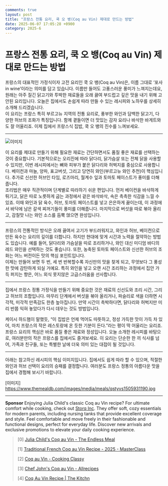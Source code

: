 ```yaml
---
comments: true
layout: post
title: "프랑스 전통 요리, 쿡 오 뱅(Coq au Vin) 제대로 만드는 방법"
date: 2025-06-07 17:05:28 +0900
category: 2025-6
---
```


# 프랑스 전통 요리, 쿡 오 뱅(Coq au Vin) 제대로 만드는 방법

프랑스의 대표적인 가정식이자 고전 요리인 쿡 오 뱅(Coq au Vin)은, 이름 그대로 ‘포사 in wine’이라는 의미를 담고 있습니다. 이름만 들어도 고풍스러운 풍미가 느껴지는데요, 원래는 아주 질긴 닭고기와 투박한 재료들을 오래 끓여 부드럽고 깊은 맛을 내기 위해 고안된 요리입니다. 오늘은 집에서도 손쉽게 따라 만들 수 있는 레시피와 노하우를 상세히 소개해 드리겠습니다.  
이 요리는 프랑스 특히 부르고뉴 지역의 전통 요리로, 풍부한 와인과 담백한 닭고기, 다양한 허브의 조화가 특징입니다. 함께 곁들이면 더 맛있는 감자 요리나 바삭한 바게트와도 잘 어울리죠. 이제 집에서 프랑스식 집밥, 쿡 오 뱅의 진수를 느껴보세요.  

---

![이미지](https://www.themealdb.com/images/media/meals/qstyvs1505931190.jpg)  

이 요리를 제대로 만들기 위해 필요한 재료는 간단하면서도 품질 좋은 재료를 선택하는 것이 중요합니다. 기본적으로는 오리진에 따라 닭다리, 닭가슴살 또는 전체 닭을 사용할 수 있지만, 이번 레시피에서는 뼈와 피부가 붙은 닭다리와 허벅지를 중심으로 사용합니다. 베이컨과 마늘, 양파, 표고버섯, 그리고 당연히 와인(부르고뉴 와인 추천)이 핵심입니다. 추가로 신선한 허브인 타임, 로즈마리, 월계수 잎과 토마토 페이스트가 풍미를 더해줍니다.  
조리법은 매우 직관적이며 단계별로 따라하기 쉬운 편입니다. 먼저 베이컨을 바삭하게 튀기고, 닭은 따로 노릇하게 굽는 과정에서 겉은 바삭바삭, 속은 촉촉한 식감을 느낄 수 있죠. 이때 와인과 닭 육수, 허브, 토마토 페이스트를 넣고 은은하게 끓이는데, 이 과정에서 바닥에 남은 갈색 찌꺼기들이 풍미를 더해줍니다. 마지막으로 버섯을 따로 볶아 올리고, 감칠맛 나는 와인 소스를 듬뿍 얹으면 완성입니다.  

---

프랑스의 전통적인 방식은 오래 끓여서 고기가 부드러워지고, 와인과 허브, 베이컨으로 만든 육수는 요리의 깊이를 더합니다. 하지만 현대에 맞게 시간과 노력을 절약하는 방법도 있습니다. 예를 들어, 닭다리와 가슴살을 따로 조리하거나, 와인 대신 미디엄 바디의 레드 와인을 선택하는 것도 좋습니다. 또한, 농축된 토마토 페이스트와 신선한 허브의 조화는 어느 버전이든 맛의 핵심 포인트입니다.  
이제는 만들어 보면 두 번, 세 번 반복할수록 자신만의 맛을 찾게 되고, 무엇보다 그 풍성한 맛에 감탄하게 되실 거예요. 특히 와인을 넣고 오랜 시간 조리하는 과정에서 집안 가득 퍼지는 향은, 어느 외식 못지않은 고급스러움을 선사합니다.  

---

집에서 프랑스 정통 가정식을 만들기 위해 중요한 것은 재료의 신선도와 조리 시간, 그리고 허브의 조합입니다. 마무리 단계에서 버섯을 볶아 올리거나, 파슬리로 색을 더하면 시각적, 미각적 만족감도 한층 높아집니다. 만약 시간이 촉박하다면, 닭다리와 허벅지만 미리 반쯤 익혀 놓았다가 다시 데우는 것도 방법입니다.  

케이시 하드햄이 말했듯, “이 집밥은 언제 먹어도 따뜻하고, 정성 가득한 맛이 가득 차 있어, 마치 프랑스의 작은 레스토랑에 온 듯한 기분이 든다.”라는 평이 딱 어울리는 요리죠.  
프랑스 요리의 핵심은 바로 품질 좋은 재료와 정성입니다. 오늘 소개한 레시피를 바탕으로, 여러분만의 작은 프랑스를 집에서도 즐겨보세요. 이 요리는 단순한 한 끼 식사를 넘어, 가족과 친구들, 또는 특별한 날에 더욱 의미 있는 대접이 될 것입니다.  

---

아래는 참고하신 레시피의 핵심 이미지입니다. 집에서도 쉽게 따라 할 수 있으며, 적절한 와인과 허브 선택이 요리의 승패를 결정합니다. 여러분도 프랑스 정통의 아름다운 맛을 집에서 경험해 보시기 바랍니다.  

[이미지]  
https://www.themealdb.com/images/media/meals/qstyvs1505931190.jpg



---

**Sponsor**
Enjoying Julia Child's classic Coq au Vin recipe? For ultimate comfort while cooking, check out [Storq Inc](https://pollinations.ai/redirect-nexad/N0e2JVtE?user_id=983577). They offer soft, cozy essentials for modern parents, including nursing tanks that provide excellent coverage and style. Feel comfortable and move freely in their fashionable and functional designs, perfect for everyday life. Discover new arrivals and exclusive promotions to elevate your daily cooking experience.



> [0] [Julia Child's Coq au Vin - The Endless Meal](https://www.theendlessmeal.com/julia-childs-coq-au-vin/)
>
> [1] [Traditional French Coq au Vin Recipe - 2025 - MasterClass](https://www.masterclass.com/articles/traditional-french-coq-au-vin-recipe)
>
> [2] [Coq au Vin - Cooking Classy](https://www.cookingclassy.com/coq-au-vin/)
>
> [3] [Chef John's Coq au Vin - Allrecipes](https://www.allrecipes.com/recipe/239230/chef-johns-coq-au-vin/)
>
> [4] [Coq Au Vin Recipe | The Kitchn](https://www.thekitchn.com/coq-au-vin-recipe-23690793)
